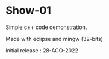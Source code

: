 # Show-01
 Simple c++ code demonstration.

Made with eclipse and mingw (32-bits) 

initial release : 28-AGO-2022